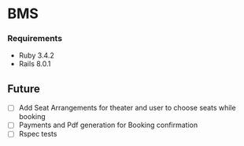 # BMS

### Requirements

* Ruby 3.4.2
* Rails 8.0.1

## Future

- [ ] Add Seat Arrangements for theater and user to choose seats while booking
- [ ] Payments and Pdf generation for Booking confirmation
- [ ] Rspec tests
